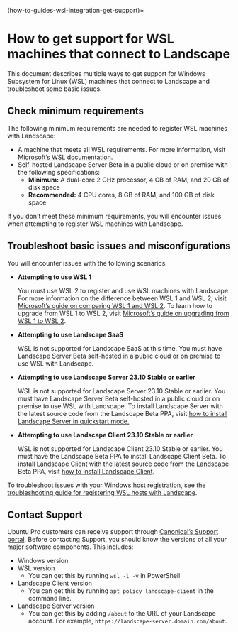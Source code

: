 (how-to-guides-wsl-integration-get-support)=
# How to get support for WSL machines that connect to Landscape

This document describes multiple ways to get support for Windows Subsystem for Linux (WSL) machines that connect to Landscape and troubleshoot some basic issues.

## Check minimum requirements

The following minimum requirements are needed to register WSL machines with Landscape:

- A machine that meets all WSL requirements. For more information, visit [Microsoft’s WSL documentation](https://learn.microsoft.com/en-us/windows/wsl/install).
- Self-hosted Landscape Server Beta in a public cloud or on premise with the following specifications:
    - **Minimum:** A dual-core 2 GHz processor, 4 GB of RAM, and 20 GB of disk space
    - **Recommended:** 4 CPU cores, 8 GB of RAM, and 100 GB of disk space

If you don't meet these minimum requirements, you will encounter issues when attempting to register WSL machines with Landscape.

## Troubleshoot basic issues and misconfigurations

You will encounter issues with the following scenarios.

- **Attempting to use WSL 1**
    
    You must use WSL 2 to register and use WSL machines with Landscape. For more information on the difference between WSL 1 and WSL 2, visit [Microsoft’s guide on comparing WSL 1 and WSL 2](https://learn.microsoft.com/en-us/windows/wsl/compare-versions). To learn how to upgrade from WSL 1 to WSL 2, visit [Microsoft’s guide on upgrading from WSL 1 to WSL 2](https://learn.microsoft.com/en-us/windows/wsl/install#upgrade-version-from-wsl-1-to-wsl-2).
    
- **Attempting to use Landscape SaaS**
    
    WSL is not supported for Landscape SaaS at this time. You must have Landscape Server Beta self-hosted in a public cloud or on premise to use WSL with Landscape. 
    
- **Attempting to use Landscape Server 23.10 Stable or earlier**
    
    WSL is not supported for Landscape Server 23.10 Stable or earlier. You must have Landscape Server Beta self-hosted in a public cloud or on premise to use WSL with Landscape. To install Landscape Server with the latest source code from the Landscape Beta PPA, visit [how to install Landscape Server in quickstart mode.](https://ubuntu.com/landscape/docs/quickstart-deployment)
    
- **Attempting to use Landscape Client 23.10 Stable or earlier**
    
    WSL is not supported for Landscape Client 23.10 Stable or earlier. You must have the Landscape Beta PPA to install Landscape Client Beta. To install Landscape Client with the latest source code from the Landscape Beta PPA, visit [how to install Landscape Client](https://ubuntu.com/landscape/docs/install-landscape-client).

To troubleshoot issues with your Windows host registration, see the [troubleshooting guide for registering WSL hosts with Landscape](https://ubuntu.com/landscape/docs/register-wsl-hosts-to-landscape#heading--troubleshoot).
    
## Contact Support

Ubuntu Pro customers can receive support through [Canonical’s Support portal](https://support.canonical.com/). Before contacting Support, you should know the versions of all your major software components. This includes:

- Windows version
- WSL version
    - You can get this by running `wsl -l -v` in PowerShell
- Landscape Client version
    - You can get this by running `apt policy landscape-client` in the command line.
- Landscape Server version
    - You can get this by adding `/about` to the URL of your Landscape account. For example, `https://landscape-server.domain.com/about`.

